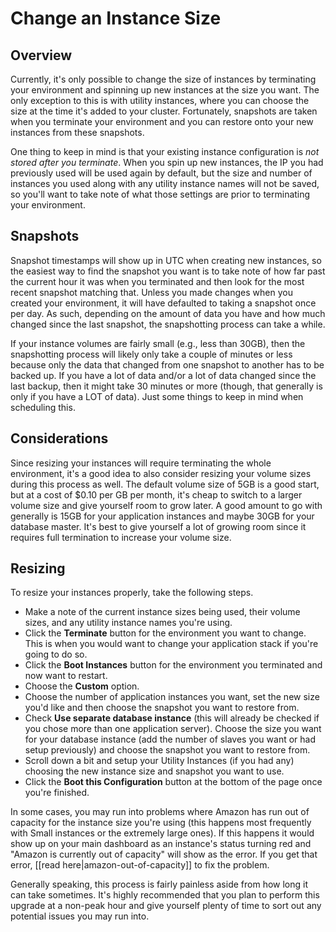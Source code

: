# Change an Instance Size

## Overview

Currently, it's only possible to change the size of instances by terminating your environment and spinning up new instances at the size you want. The only exception to this is with utility instances, where you can choose the size at the time it's added to your cluster. Fortunately, snapshots are taken when you terminate your environment and you can restore onto your new instances from these snapshots.

One thing to keep in mind is that your existing instance configuration is *not stored after you terminate*. When you spin up new instances, the IP you had previously used will be used again by default, but the size and number of instances you used along with any utility instance names will not be saved, so you'll want to take note of what those settings are prior to terminating your environment.

## Snapshots

Snapshot timestamps will show up in UTC when creating new instances, so the easiest way to find the snapshot you want is to take note of how far past the current hour it was when you terminated and then look for the most recent snapshot matching that. Unless you made changes when you created your environment, it will have defaulted to taking a snapshot once per day. As such, depending on the amount of data you have and how much changed since the last snapshot, the snapshotting process can take a while.

If your instance volumes are fairly small (e.g., less than 30GB), then the snapshotting process will likely only take a couple of minutes or less because only the data that changed from one snapshot to another has to be backed up. If you have a lot of data and/or a lot of data changed since the last backup, then it might take 30 minutes or more (though, that generally is only if you have a LOT of data). Just some things to keep in mind when scheduling this.

## Considerations

Since resizing your instances will require terminating the whole environment, it's a good idea to also consider resizing your volume sizes during this process as well. The default volume size of 5GB is a good start, but at a cost of $0.10 per GB per month, it's cheap to switch to a larger volume size and give yourself room to grow later. A good amount to go with generally is 15GB for your application instances and maybe 30GB for your database master. It's best to give yourself a lot of growing room since it requires full termination to increase your volume size.

## Resizing

To resize your instances properly, take the following steps.

  - Make a note of the current instance sizes being used, their volume sizes, and any utility instance names you're using.
  - Click the **Terminate** button for the environment you want to change. This is when you would want to change your application stack if you're going to do so.
  - Click the **Boot Instances** button for the environment you terminated and now want to restart.
  - Choose the **Custom** option.
  - Choose the number of application instances you want, set the new size you'd like and then choose the snapshot you want to restore from.
  - Check **Use separate database instance** (this will already be checked if you chose more than one application server). Choose the size you want for your database instance (add the number of slaves you want or had setup previously) and choose the snapshot you want to restore from.
  - Scroll down a bit and setup your Utility Instances (if you had any) choosing the new instance size and snapshot you want to use.
  - Click the **Boot this Configuration** button at the bottom of the page once you're finished.

In some cases, you may run into problems where Amazon has run out of capacity for the instance size you're using (this happens most frequently with Small instances or the extremely large ones). If this happens it would show up on your main dashboard as an instance's status turning red and "Amazon is currently out of capacity" will show as the error. If you get that error, [[read here|amazon-out-of-capacity]] to fix the problem.

Generally speaking, this process is fairly painless aside from how long it can take sometimes. It's highly recommended that you plan to perform this upgrade at a non-peak hour and give yourself plenty of time to sort out any potential issues you may run into.
